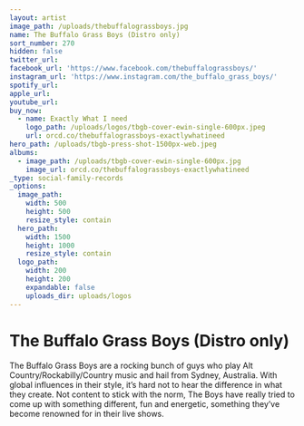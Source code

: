 ```yaml
---
layout: artist
image_path: /uploads/thebuffalograssboys.jpg
name: The Buffalo Grass Boys (Distro only)
sort_number: 270
hidden: false
twitter_url:
facebook_url: 'https://www.facebook.com/thebuffalograssboys/'
instagram_url: 'https://www.instagram.com/the_buffalo_grass_boys/'
spotify_url:
apple_url:
youtube_url:
buy_now:
  - name: Exactly What I need
    logo_path: /uploads/logos/tbgb-cover-ewin-single-600px.jpeg
    url: orcd.co/thebuffalograssboys-exactlywhatineed
hero_path: /uploads/tbgb-press-shot-1500px-web.jpeg
albums:
  - image_path: /uploads/tbgb-cover-ewin-single-600px.jpg
    image_url: orcd.co/thebuffalograssboys-exactlywhatineed
_type: social-family-records
_options:
  image_path:
    width: 500
    height: 500
    resize_style: contain
  hero_path:
    width: 1500
    height: 1000
    resize_style: contain
  logo_path:
    width: 200
    height: 200
    expandable: false
    uploads_dir: uploads/logos
---
```


# The Buffalo Grass Boys (Distro only)

The Buffalo Grass Boys are a rocking bunch of guys who play Alt Country/Rockabilly/Country music and hail from Sydney, Australia. With global influences in their style, it’s hard not to hear the difference in what they create. Not content to stick with the norm, The Boys have really tried to come up with something different, fun and energetic, something they’ve become renowned for in their live shows.